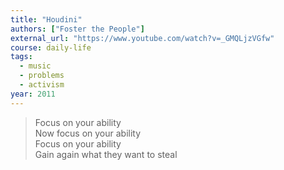 ```yaml
---
title: "Houdini"
authors: ["Foster the People"]
external_url: "https://www.youtube.com/watch?v=_GMQLjzVGfw"
course: daily-life
tags:
  - music
  - problems
  - activism
year: 2011
---
```


> Focus on your ability  
Now focus on your ability  
Focus on your ability  
Gain again what they want to steal
